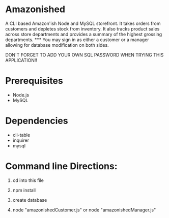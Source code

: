 # Amazonished 

A CLI based Amazon'ish Node and MySQL storefront. 
It takes orders from customers and depletes stock from inventory. 
It also tracks product sales across store departments and provides a summary of the highest grossing departments.
*** You may sign in as either a customer or a manager allowing for database modification on both sides.
	
DON'T FORGET TO ADD YOUR OWN SQL PASSWORD WHEN TRYING THIS APPLICATION!!


# Prerequisites

* Node.js
* MySQL


# Dependencies

* cli-table
* inquirer
* mysql


# Command line Directions:

1. cd into this file

2. npm install

3. create database

4. node "amazonishedCustomer.js" 
	or
	node "amazonishedManager.js"
